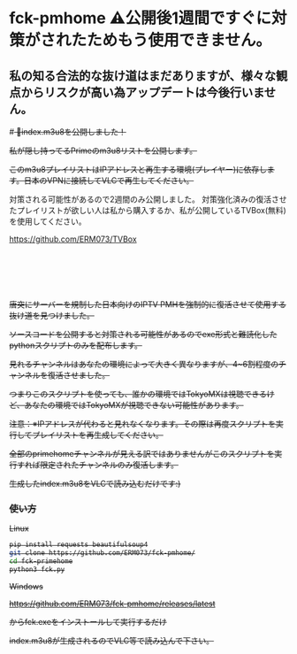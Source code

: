# fck-pmhome ⚠公開後1週間ですぐに対策がされたためもう使用できません。
## 私の知る合法的な抜け道はまだありますが、様々な観点からリスクが高い為アップデートは今後行いません。

#<s> 👻index.m3u8を公開しました！

私が隠し持ってるPrimeのm3u8リストを公開します。

このm3u8プレイリストはIPアドレスと再生する環境(プレイヤー)に依存します。日本のVPNに接続してVLCで再生してください。</s>

対策される可能性があるので2週間のみ公開しました。
対策強化済みの復活させたプレイリストが欲しい人は私から購入するか、私が公開しているTVBox(無料)を使用してください。

https://github.com/ERM073/TVBox
<br><br><br><br><br><br>

<s> 唐突にサーバーを規制した日本向けのIPTV PMHを強制的に復活させて使用する抜け道を見つけました。

ソースコードを公開すると対策される可能性があるのでexe形式と難読化したpythonスクリプトのみを配布します。

見れるチャンネルはあなたの環境によって大きく異なりますが、4~6割程度のチャンネルを復活させました。

つまりこのスクリプトを使っても、誰かの環境ではTokyoMXは視聴できるけど、あなたの環境ではTokyoMXが視聴できない可能性があります。

注意：※IPアドレスが代わると見れなくなります。その際は再度スクリプトを実行してプレイリストを再生成してください。

全部のprimehomeチャンネルが見える訳ではありませんがこのスクリプトを実行すれば限定されたチャンネルのみ復活します。

生成したindex.m3u8をVLCで読み込むだけです:)

### 使い方

Linux 
```bash
pip install requests beautifulsoup4
git clone https://github.com/ERM073/fck-pmhome/
cd fck-primehome
python3 fck.py
```



Windows

https://github.com/ERM073/fck-pmhome/releases/latest

からfck.exeをインストールして実行するだけ

index.m3u8が生成されるのでVLC等で読み込んで下さい。
